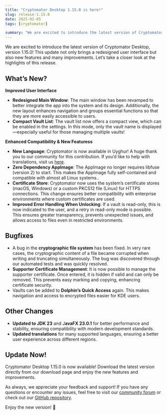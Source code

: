 ```yaml
---
title: "Cryptomator Desktop 1.15.0 is here!"
slug: release-1.15.0
date: 2025-02-05
tags: [cryptomator]

summary: "We are excited to introduce the latest version of Cryptomator Desktop, version 1.15.0! This update not only brings a redesigned user interface but also new features and many improvements."
---
```

We are excited to introduce the latest version of Cryptomator Desktop, version 1.15.0! This update not only brings a redesigned user interface but also new features and many improvements. Let’s take a closer look at the highlights of this release.

## What’s New?

**Improved User Interface**

- **Redesigned Main Window**: The main window has been revamped to better integrate the app into the system and its design. Additionally, the new layout enhances navigation and groups essential functions so that they are more easily accessible to users.
- **Compact Vault List**: The vault list now offers a compact view, which can be enabled in the settings. In this mode, only the vault name is displayed—especially useful for those managing multiple vaults!

**Enhanced Compatibility & New Featuress** 
- **New Language**: Cryptomator is now available in Uyghur! A huge thank you to our community for this contribution. If you’d like to help with translations, visit us [here](https://translate.cryptomator.org). 
- **Zero Dependency AppImage**: The AppImage no longer requires libfuse (version 2) to start. This makes the AppImage fully self-contained and compatible with almost all Linux systems..
- **Certificate Store**: Cryptomator now uses the system’s certificate stores (macOS, Windows) or a custom PKCS12 file (Linux) for HTTPS connections. This change ensures better compatibility with enterprise environments where custom certificates are used.
- **Improved Error Handling When Unlocking**: If a vault is read-only, this is now indicated to the user, and a retry in read-only mode is possible. This ensures greater transparency, prevents unexpected issues, and allows access to files even in restricted environments.

## Bugfixes

- A bug in the **cryptographic file system** has been fixed. In very rare cases, the cryptographic content of a file became corrupted when writing and truncating simultaneously. The bug was discovered through our automated tests and was quickly resolved.
- **Supporter Certificate Management**: It is now possible to manage the supporter certificate. Once entered, it is hidden if valid and can only be removed. This prevents easy marking and copying, enhancing certificate security.
- Vaults can be added to **Dolphin’s Quick Access** again. This makes navigation and access to encrypted files easier for KDE users.

## Other Changes 

- **Updated to JDK 23** and J**avaFX 23.0.1** for better performance and stability, ensuring compatibility with modern development standards.
- **Updated translations** for many supported languages, ensuring a better user experience across different regions.

## Update Now! 

Cryptomator Desktop 1.15.0 is now available! Download the latest version directly from our download page and enjoy the new features and improvements.

As always, we appreciate your feedback and support! If you have any questions or encounter any issues, feel free to visit our [community forum](https://community.cryptomator.org/) or check out our [GitHub repository](https://github.com/cryptomator/cryptomator/releases/tag/1.15.0).

Enjoy the new version! 🎉
